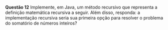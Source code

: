 **Questão 12**
        Implemente, em Java, um método recursivo que representa a definição matemática recursiva a seguir. Além disso, responda: a implementação recursiva seria sua primeira opção para resolver o problema do somatório de números inteiros? 